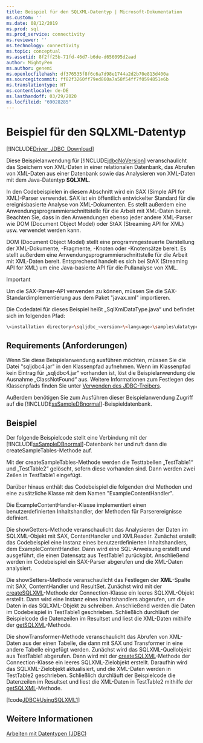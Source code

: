 ```yaml
---
title: Beispiel für den SQLXML-Datentyp | Microsoft-Dokumentation
ms.custom: ''
ms.date: 08/12/2019
ms.prod: sql
ms.prod_service: connectivity
ms.reviewer: ''
ms.technology: connectivity
ms.topic: conceptual
ms.assetid: 8f2ff25b-71fd-46d7-b6de-d656095d2aad
author: MightyPen
ms.author: genemi
ms.openlocfilehash: df376535f8f6c6a7d98e1744a2d2b70e813d400a
ms.sourcegitcommit: ff82f3260ff79ed860a7a58f54ff7f0594851e6b
ms.translationtype: HT
ms.contentlocale: de-DE
ms.lasthandoff: 03/29/2020
ms.locfileid: "69028285"
---
```

# <a name="sqlxml-data-type-sample"></a>Beispiel für den SQLXML-Datentyp

[!INCLUDE[Driver_JDBC_Download](../../../includes/driver_jdbc_download.md)]

Diese Beispielanwendung für [!INCLUDE[jdbcNoVersion](../../../includes/jdbcnoversion_md.md)] veranschaulicht das Speichern von XML-Daten in einer relationalen Datenbank, das Abrufen von XML-Daten aus einer Datenbank sowie das Analysieren von XML-Daten mit dem Java-Datentyp **SQLXML**.

In den Codebeispielen in diesem Abschnitt wird ein SAX (Simple API for XML)-Parser verwendet. SAX ist ein öffentlich entwickelter Standard für die ereignisbasierte Analyse von XML-Dokumenten. Es stellt außerdem eine Anwendungsprogrammierschnittstelle für die Arbeit mit XML-Daten bereit. Beachten Sie, dass in den Anwendungen ebenso jeder andere XML-Parser wie DOM (Document Object Model) oder StAX (Streaming API for XML) usw. verwendet werden kann.

DOM (Document Object Model) stellt eine programmgesteuerte Darstellung der XML-Dokumente, -Fragmente, -Knoten oder -Knotensätze bereit. Es stellt außerdem eine Anwendungsprogrammierschnittstelle für die Arbeit mit XML-Daten bereit. Entsprechend handelt es sich bei StAX (Streaming API for XML) um eine Java-basierte API für die Pullanalyse von XML.

> [!IMPORTANT]  
> Um die SAX-Parser-API verwenden zu können, müssen Sie die SAX-Standardimplementierung aus dem Paket "javax.xml" importieren.

Die Codedatei für dieses Beispiel heißt „SqlXmlDataType.java“ und befindet sich im folgenden Pfad:

```bash
\<installation directory>\sqljdbc_<version>\<language>\samples\datatypes
```

## <a name="requirements"></a>Requirements (Anforderungen)

Wenn Sie diese Beispielanwendung ausführen möchten, müssen Sie die Datei "sqljdbc4.jar" in den Klassenpfad aufnehmen. Wenn im Klassenpfad kein Eintrag für „sqljdbc4.jar“ vorhanden ist, löst die Beispielanwendung die Ausnahme „ClassNotFound“ aus. Weitere Informationen zum Festlegen des Klassenpfads finden Sie unter [Verwenden des JDBC-Treibers](../../../connect/jdbc/using-the-jdbc-driver.md).

Außerdem benötigen Sie zum Ausführen dieser Beispielanwendung Zugriff auf die [!INCLUDE[ssSampleDBnormal](../../../includes/sssampledbnormal_md.md)]-Beispieldatenbank.

## <a name="example"></a>Beispiel

Der folgende Beispielcode stellt eine Verbindung mit der [!INCLUDE[ssSampleDBnormal](../../../includes/sssampledbnormal_md.md)]-Datenbank her und ruft dann die createSampleTables-Methode auf.

Mit der createSampleTables-Methode werden die Testtabellen „TestTable1“ und „TestTable2“ gelöscht, sofern diese vorhanden sind. Dann werden zwei Zeilen in TestTable1 eingefügt.

Darüber hinaus enthält das Codebeispiel die folgenden drei Methoden und eine zusätzliche Klasse mit dem Namen "ExampleContentHandler".

Die ExampleContentHandler-Klasse implementiert einen benutzerdefinierten Inhaltshandler, der Methoden für Parserereignisse definiert.

Die showGetters-Methode veranschaulicht das Analysieren der Daten im SQLXML-Objekt mit SAX, ContentHandler und XMLReader. Zunächst erstellt das Codebeispiel eine Instanz eines benutzerdefinierten Inhaltshandlers, dem ExampleContentHandler. Dann wird eine SQL-Anweisung erstellt und ausgeführt, die einen Datensatz aus TestTable1 zurückgibt. Anschließend werden im Codebeispiel ein SAX-Parser abgerufen und die XML-Daten analysiert.

Die showSetters-Methode veranschaulicht das Festlegen der **XML**-Spalte mit SAX, ContentHandler und ResultSet. Zunächst wird mit der [createSQLXML](../../../connect/jdbc/reference/createsqlxml-method-sqlserverconnection.md)-Methode der Connection-Klasse ein leeres SQLXML-Objekt erstellt. Dann wird eine Instanz eines Inhaltshandlers abgerufen, um die Daten in das SQLXML-Objekt zu schreiben. Anschließend werden die Daten im Codebeispiel in TestTable1 geschrieben. Schließlich durchläuft der Beispielcode die Datenzeilen im Resultset und liest die XML-Daten mithilfe der [getSQLXML](../../../connect/jdbc/reference/getsqlxml-method-sqlserverresultset.md)-Methode.

Die showTransformer-Methode veranschaulicht das Abrufen von XML-Daten aus der einen Tabelle, die dann mit SAX und Transformer in eine andere Tabelle eingefügt werden. Zunächst wird das SQLXML-Quellobjekt aus TestTable1 abgerufen. Dann wird mit der [createSQLXML](../../../connect/jdbc/reference/createsqlxml-method-sqlserverconnection.md)-Methode der Connection-Klasse ein leeres SQLXML-Zielobjekt erstellt. Daraufhin wird das SQLXML-Zielobjekt aktualisiert, und die XML-Daten werden in TestTable2 geschrieben. Schließlich durchläuft der Beispielcode die Datenzeilen im Resultset und liest die XML-Daten in TestTable2 mithilfe der [getSQLXML](../../../connect/jdbc/reference/getsqlxml-method-sqlserverresultset.md)-Methode.

[!code[JDBC#UsingSQLXML1](../../../connect/jdbc/codesnippet/Java/sqlxml-data-type-sample_1.java)]

## <a name="see-also"></a>Weitere Informationen

[Arbeiten mit Datentypen &#40;JDBC&#41;](../../../connect/jdbc/code-samples/working-with-data-types-jdbc.md)
